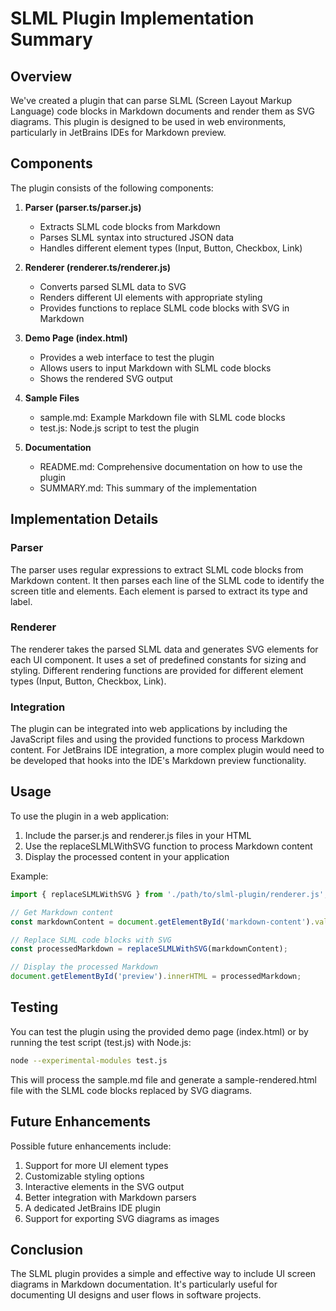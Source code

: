 # SLML Plugin Implementation Summary

## Overview

We've created a plugin that can parse SLML (Screen Layout Markup Language) code blocks in Markdown documents and render them as SVG diagrams. This plugin is designed to be used in web environments, particularly in JetBrains IDEs for Markdown preview.

## Components

The plugin consists of the following components:

1. **Parser (parser.ts/parser.js)**
   - Extracts SLML code blocks from Markdown
   - Parses SLML syntax into structured JSON data
   - Handles different element types (Input, Button, Checkbox, Link)

2. **Renderer (renderer.ts/renderer.js)**
   - Converts parsed SLML data to SVG
   - Renders different UI elements with appropriate styling
   - Provides functions to replace SLML code blocks with SVG in Markdown

3. **Demo Page (index.html)**
   - Provides a web interface to test the plugin
   - Allows users to input Markdown with SLML code blocks
   - Shows the rendered SVG output

4. **Sample Files**
   - sample.md: Example Markdown file with SLML code blocks
   - test.js: Node.js script to test the plugin

5. **Documentation**
   - README.md: Comprehensive documentation on how to use the plugin
   - SUMMARY.md: This summary of the implementation

## Implementation Details

### Parser

The parser uses regular expressions to extract SLML code blocks from Markdown content. It then parses each line of the SLML code to identify the screen title and elements. Each element is parsed to extract its type and label.

### Renderer

The renderer takes the parsed SLML data and generates SVG elements for each UI component. It uses a set of predefined constants for sizing and styling. Different rendering functions are provided for different element types (Input, Button, Checkbox, Link).

### Integration

The plugin can be integrated into web applications by including the JavaScript files and using the provided functions to process Markdown content. For JetBrains IDE integration, a more complex plugin would need to be developed that hooks into the IDE's Markdown preview functionality.

## Usage

To use the plugin in a web application:

1. Include the parser.js and renderer.js files in your HTML
2. Use the replaceSLMLWithSVG function to process Markdown content
3. Display the processed content in your application

Example:

```javascript
import { replaceSLMLWithSVG } from './path/to/slml-plugin/renderer.js';

// Get Markdown content
const markdownContent = document.getElementById('markdown-content').value;

// Replace SLML code blocks with SVG
const processedMarkdown = replaceSLMLWithSVG(markdownContent);

// Display the processed Markdown
document.getElementById('preview').innerHTML = processedMarkdown;
```

## Testing

You can test the plugin using the provided demo page (index.html) or by running the test script (test.js) with Node.js:

```bash
node --experimental-modules test.js
```

This will process the sample.md file and generate a sample-rendered.html file with the SLML code blocks replaced by SVG diagrams.

## Future Enhancements

Possible future enhancements include:

1. Support for more UI element types
2. Customizable styling options
3. Interactive elements in the SVG output
4. Better integration with Markdown parsers
5. A dedicated JetBrains IDE plugin
6. Support for exporting SVG diagrams as images

## Conclusion

The SLML plugin provides a simple and effective way to include UI screen diagrams in Markdown documentation. It's particularly useful for documenting UI designs and user flows in software projects.